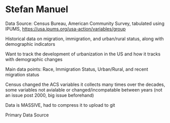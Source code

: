 # Stefan Manuel


Data Source: Census Bureau, American Community Survey, tabulated using IPUMS, https://usa.ipums.org/usa-action/variables/group

Historical data on migration, immigration, and urban/rural status, along with demographic indicators

Want to track the development of urbanization in the US and how it tracks with demographic changes

Main data points: Race, Immigration Status, Urban/Rural, and recent migration status

Census changed the ACS variables it collects many times over the decades, some variables not avialable or changed/incompatable between years (not an issue post 2000, big issue beforehand)

Data is MASSIVE, had to compress it to upload to git

Primary Data Source



